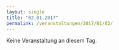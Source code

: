 ```yaml
---
layout: single
title: "02.01.2017"
permalink: /veranstaltungen/2017/01/02/
---
```


Keine Veranstaltung an diesem Tag.
